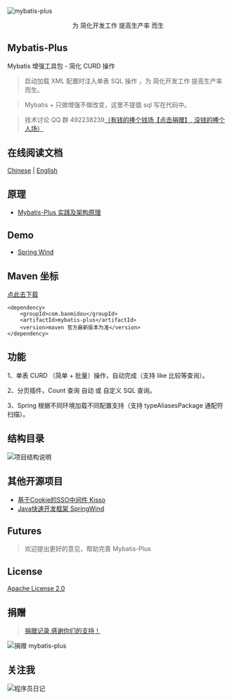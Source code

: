 
![mybatis-plus](http://git.oschina.net/uploads/images/2016/0824/211639_4d931e7f_12260.png "为 简化开发工作 提高生产率 而生")

<p align="center">
为 简化开发工作 提高生产率 而生
</p>

## Mybatis-Plus
Mybatis 增强工具包 - 简化 CURD 操作

> 启动加载 XML 配置时注入单表 SQL 操作 ，为 简化开发工作 提高生产率 而生。

> Mybatis + 只做增强不做改变，这里不提倡 sql 写在代码中。

> 技术讨论 QQ 群 492238239[（有钱的捧个钱场【点击捐赠】, 没钱的捧个人场）](http://git.oschina.net/uploads/images/2015/1222/211207_0acab44e_12260.png)

## 在线阅读文档
<a href="https://yangyang0507.gitbooks.io/mybatis-plus-doc/content/zh/">Chinese</a> |
<a href="https://yangyang0507.gitbooks.io/mybatis-plus-doc/content/en/">English</a>

## 原理
+ [Mybatis-Plus 实践及架构原理](http://git.oschina.net/juapk/mybatis-plus/attach_files)

## Demo
+ [Spring Wind](http://git.oschina.net/juapk/SpringWind)

## Maven 坐标
[点此去下载](http://mvnrepository.com/artifact/com.baomidou/mybatis-plus)

```
<dependency>
    <groupId>com.baomidou</groupId>
    <artifactId>mybatis-plus</artifactId>
    <version>maven 官方最新版本为准</version>
</dependency>
```


## 功能
1、单表 CURD （简单 + 批量）操作，自动完成（支持 like 比较等查询）。

2、分页插件，Count 查询 自动 或 自定义 SQL 查询。

3、Spring 根据不同环境加载不同配置支持（支持 typeAliasesPackage 通配符扫描）。

## 结构目录
![项目结构说明](http://git.oschina.net/uploads/images/2016/0821/161516_58956b85_12260.png "项目结构说明")

## 其他开源项目

+ [基于Cookie的SSO中间件 Kisso](http://git.oschina.net/juapk/kisso)
+ [Java快速开发框架 SpringWind](http://git.oschina.net/juapk/SpringWind)

## Futures
> 欢迎提出更好的意见，帮助完善 Mybatis-Plus

## License
[Apache License 2.0](http://www.apache.org/licenses/LICENSE-2.0)

## 捐赠
> [捐赠记录,感谢你们的支持！](http://git.oschina.net/juapk/kisso/wikis/%E6%8D%90%E8%B5%A0%E8%AE%B0%E5%BD%95)

![捐赠 mybatis-plus](http://git.oschina.net/uploads/images/2015/1222/211207_0acab44e_12260.png "支持一下mybatis-plus")

## 关注我
![程序员日记](http://git.oschina.net/uploads/images/2016/0121/093728_1bc1658f_12260.png "程序员日记")
